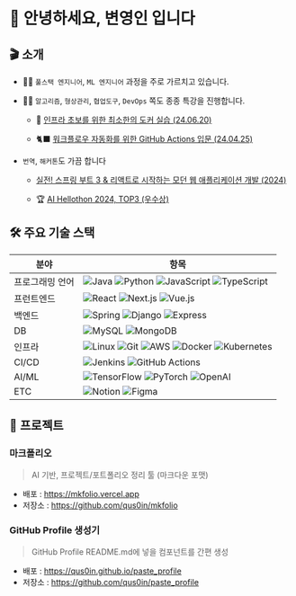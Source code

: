 # 🤗 안녕하세요, 변영인 입니다

## 🎬 소개

- 🧑‍🏫 `풀스택 엔지니어`, `ML 엔지니어` 과정을 주로 가르치고 있습니다.

- 🧑‍💻 `알고리즘`, `형상관리`, `협업도구`, `DevOps` 쪽도 종종 특강을 진행합니다.

    - 🐳 [인프라 초보를 위한 최소한의 도커 실습 (24.06.20)](https://velog.io/@turingapple/%E3%80%8E%ED%8A%9C%EB%A7%81%EC%9D%98-%EC%82%AC%EA%B3%BC%E3%80%8F-%EC%BB%A4%EB%AE%A4%EB%8B%88%ED%8B%B0-%EA%B0%95%EC%9D%98-%EC%9D%B8%ED%94%84%EB%9D%BC-%EC%B4%88%EB%B3%B4%EB%A5%BC-%EC%9C%84%ED%95%9C-%EC%B5%9C%EC%86%8C%ED%95%9C%EC%9D%98-%EB%8F%84%EC%BB%A4-%EC%8B%A4%EC%8A%B5)

    - 🐈‍⬛ [워크플로우 자동화를 위한 GitHub Actions 입문 (24.04.25)](https://velog.io/@turingapple/%E3%80%8E%ED%8A%9C%EB%A7%81%EC%9D%98-%EC%82%AC%EA%B3%BC%E3%80%8F-%EC%98%A4%EB%A6%AC%EC%A7%80%EB%84%90-%EA%B0%95%EC%9D%98-GitHub-Actions-%EC%9E%85%EB%AC%B8)

- `번역`, `해커톤`도 가끔 합니다

    - [실전! 스프링 부트 3 & 리액트로 시작하는 모던 웹 애플리케이션 개발 (2024)](https://product.kyobobook.co.kr/detail/S000214896424) 

    - 🏆 [AI Hellothon 2024, TOP3 (우수상)](https://brunch.co.kr/@morgan25/10)

## 🛠 주요 기술 스택

|분야|항목|
|-|-|
|프로그래밍 언어|![Java](https://img.shields.io/badge/java-437291.svg?&style=for-the-badge&logo=openjdk&logoColor=white) ![Python](https://img.shields.io/badge/python-3776AB.svg?&style=for-the-badge&logo=python&logoColor=white) ![JavaScript](https://img.shields.io/badge/javascript-F7DF1E.svg?&style=for-the-badge&logo=javascript&logoColor=white) ![TypeScript](https://img.shields.io/badge/typescript-3178C6.svg?&style=for-the-badge&logo=typescript&logoColor=white)|
|프런트엔드|![React](https://img.shields.io/badge/react-61DAFB.svg?&style=for-the-badge&logo=react&logoColor=white) ![Next.js](https://img.shields.io/badge/next-000000.svg?&style=for-the-badge&logo=nextdotjs&logoColor=white) ![Vue.js](https://img.shields.io/badge/vue-4FC08D.svg?&style=for-the-badge&logo=vuedotjs&logoColor=white)|
|백엔드|![Spring](https://img.shields.io/badge/spring-6DB33F.svg?&style=for-the-badge&logo=spring&logoColor=white) ![Django](https://img.shields.io/badge/django-092E20.svg?&style=for-the-badge&logo=django&logoColor=white) ![Express](https://img.shields.io/badge/express-000000.svg?&style=for-the-badge&logo=express&logoColor=white)|
|DB|![MySQL](https://img.shields.io/badge/mysql-4479A1.svg?&style=for-the-badge&logo=mysql&logoColor=white) ![MongoDB](https://img.shields.io/badge/mongodb-47A248.svg?&style=for-the-badge&logo=mongodb&logoColor=white) |
|인프라|![Linux](https://img.shields.io/badge/linux-FCC624.svg?&style=for-the-badge&logo=linux&logoColor=white) ![Git](https://img.shields.io/badge/git-F05032.svg?&style=for-the-badge&logo=git&logoColor=white) ![AWS](https://img.shields.io/badge/aws-FF9900.svg?&style=for-the-badge&logo=amazonwebservices&logoColor=white) ![Docker](https://img.shields.io/badge/docker-2496ED.svg?&style=for-the-badge&logo=docker&logoColor=white) ![Kubernetes](https://img.shields.io/badge/kubernetes-326CE5.svg?&style=for-the-badge&logo=kubernetes&logoColor=white)|
|CI/CD|![Jenkins](https://img.shields.io/badge/jenkins-D24939.svg?&style=for-the-badge&logo=jenkins&logoColor=white) ![GitHub Actions](https://img.shields.io/badge/githubactions-2088FF.svg?&style=for-the-badge&logo=githubactions&logoColor=white)|
|AI/ML|![TensorFlow](https://img.shields.io/badge/tensorflow-FF6F00.svg?&style=for-the-badge&logo=tensorflow&logoColor=white) ![PyTorch](https://img.shields.io/badge/pytorch-EE4C2C.svg?&style=for-the-badge&logo=pytorch&logoColor=white) ![OpenAI](https://img.shields.io/badge/openai-412991.svg?&style=for-the-badge&logo=openai&logoColor=white)|
|ETC|![Notion](https://img.shields.io/badge/notion-000000.svg?&style=for-the-badge&logo=notion&logoColor=white) ![Figma](https://img.shields.io/badge/figma-F24E1E.svg?&style=for-the-badge&logo=figma&logoColor=white)|

## 🧸 프로젝트

### 마크폴리오
> AI 기반, 프로젝트/포트폴리오 정리 툴 (마크다운 포맷)
* 배포 : https://mkfolio.vercel.app
* 저장소 : https://github.com/qus0in/mkfolio

### GitHub Profile 생성기
> GitHub Profile README.md에 넣을 컴포넌트를 간편 생성
* 배포 : https://qus0in.github.io/paste_profile
* 저장소 : https://github.com/qus0in/paste_profile
